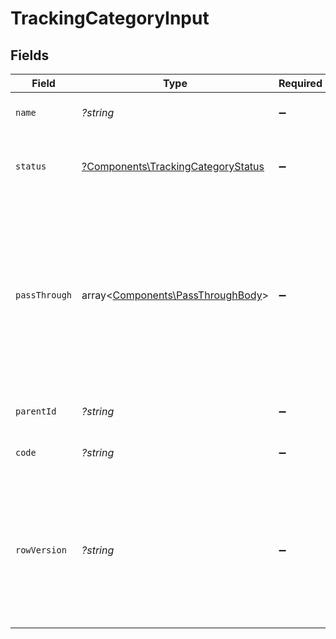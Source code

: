# TrackingCategoryInput


## Fields

| Field                                                                                                                                                   | Type                                                                                                                                                    | Required                                                                                                                                                | Description                                                                                                                                             | Example                                                                                                                                                 |
| ------------------------------------------------------------------------------------------------------------------------------------------------------- | ------------------------------------------------------------------------------------------------------------------------------------------------------- | ------------------------------------------------------------------------------------------------------------------------------------------------------- | ------------------------------------------------------------------------------------------------------------------------------------------------------- | ------------------------------------------------------------------------------------------------------------------------------------------------------- |
| `name`                                                                                                                                                  | *?string*                                                                                                                                               | :heavy_minus_sign:                                                                                                                                      | The name of the tracking category.                                                                                                                      | Department                                                                                                                                              |
| `status`                                                                                                                                                | [?Components\TrackingCategoryStatus](../../Models/Components/TrackingCategoryStatus.md)                                                                 | :heavy_minus_sign:                                                                                                                                      | Based on the status some functionality is enabled or disabled.                                                                                          | active                                                                                                                                                  |
| `passThrough`                                                                                                                                           | array<[Components\PassThroughBody](../../Models/Components/PassThroughBody.md)>                                                                         | :heavy_minus_sign:                                                                                                                                      | The pass_through property allows passing service-specific, custom data or structured modifications in request body when creating or updating resources. |                                                                                                                                                         |
| `parentId`                                                                                                                                              | *?string*                                                                                                                                               | :heavy_minus_sign:                                                                                                                                      | A unique identifier for an object.                                                                                                                      | 12345                                                                                                                                                   |
| `code`                                                                                                                                                  | *?string*                                                                                                                                               | :heavy_minus_sign:                                                                                                                                      | The code of the tracking category.                                                                                                                      | 100                                                                                                                                                     |
| `rowVersion`                                                                                                                                            | *?string*                                                                                                                                               | :heavy_minus_sign:                                                                                                                                      | A binary value used to detect updates to a object and prevent data conflicts. It is incremented each time an update is made to the object.              | 1-12345                                                                                                                                                 |